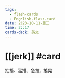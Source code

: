 ```yaml
---
tags:
  - flash-cards
  - Engslish-flash-card
date: 2023-10-11-週三
time: 22:17
cards-deck: 英文
---
```


# [[jerk]] #card 
抽搐、猛推、急拉、搖晃